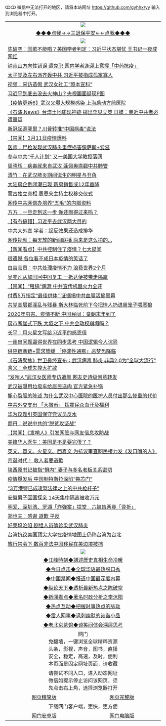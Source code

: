 ↀↀ 微信中无法打开的地区，请将本站网址 https://github.com/gyhhx/yy 输入到浏览器中打开。 

 <table>
  <tr>
    <td colspan="2" align=center><img src="https://github.com/gyhhx/image-upload/blob/master/3t%20(1).jpg"></td>
 </tr>
 <tr><td colspan="2" align="center"><a href="https://xball.casa/oo.aspx?name=ogQuit&key=eqxowaguscvmxdgc&from=yy">◆◆◆点我→→三退保平安←←点我◆◆◆</a></td></tr>
  <tr>
    <td colspan="2" align=center><img src="https://cdn.jsdelivr.net/gh/gyoupiodf/im1/%E7%BD%91%E9%97%A8%E6%96%B0%E9%97%BB1.jpg"></td>
 </tr>
<tr><td colspan="2" align="left"><a href="https://xball.casa/oo.aspx?name=c1142235&key=eqxowaguscvmxdgc&from=yy">陈破空：国歌不能唱？美国学者判定：习近平状态堪忧 王书记一夜成网红</a></td></tr>
<tr><td colspan="2" align="left"><a href="https://xball.casa/oo.aspx?name=c1142269&key=eqxowaguscvmxdgc&from=yy">钟南山方向性错误 遭免职 国内学者逢迎上意撑「中药抗疫」</a></td></tr>
<tr><td colspan="2" align="left"><a href="https://xball.casa/oo.aspx?name=c1142177&key=eqxowaguscvmxdgc&from=yy">太子党及左右派齐轰中共 习近平被指成孤家寡人</a></td></tr>
<tr><td colspan="2" align="left"><a href="https://xball.casa/oo.aspx?name=c1142157&key=eqxowaguscvmxdgc&from=yy">视频：采访造假 武汉女社工“照本宣科”</a></td></tr>
<tr><td colspan="2" align="left"><a href="https://xball.casa/oo.aspx?name=c1142233&key=eqxowaguscvmxdgc&from=yy">习近平到底去没去火神山？央视画面疑现P图</a></td></tr>
<tr><td colspan="2" align="left"><a href="https://xball.casa/oo.aspx?name=c1141344&key=eqxowaguscvmxdgc&from=yy">【疫情更新6】武汉又爆大规模感染 上海启动方舱医院</a></td></tr>
<tr><td colspan="2" align="left"><a href="https://xball.casa/oo.aspx?name=c1142280&key=eqxowaguscvmxdgc&from=yy">《石涛.News》台湾土地庙现神迹 掷出罕见立筊 日媒：亲近中共者必遭噩运</a></td></tr>
<tr><td colspan="2" align="left"><a href="https://xball.casa/oo.aspx?name=c1142286&key=eqxowaguscvmxdgc&from=yy">新冠起源哪里？川普转推“中国病毒”说法</a></td></tr>
<tr><td colspan="2" align="left"><a href="https://xball.casa/oo.aspx?name=c1142277&key=eqxowaguscvmxdgc&from=yy">【禁闻】3月11日疫情爆料</a></td></tr>
<tr><td colspan="2" align="left"><a href="https://xball.casa/oo.aspx?name=c1142231&key=eqxowaguscvmxdgc&from=yy">医师：尸检发现武汉肺炎重症损害像萨斯+爱滋</a></td></tr>
<tr><td colspan="2" align="left"><a href="https://xball.casa/oo.aspx?name=c1142234&key=eqxowaguscvmxdgc&from=yy">参与中共“千人计划” 又一美国大学教授落网</a></td></tr>
<tr><td colspan="2" align="left"><a href="https://xball.casa/oo.aspx?name=c1142232&key=eqxowaguscvmxdgc&from=yy">周晓辉：病毒就来自武汉 蓬佩奥直戳中共肺管</a></td></tr>
<tr><td colspan="2" align="left"><a href="https://xball.casa/oo.aspx?name=c1142191&key=eqxowaguscvmxdgc&from=yy">清竹：在武汉肺炎期间诞生的明星与丑角</a></td></tr>
<tr><td colspan="2" align="left"><a href="https://xball.casa/oo.aspx?name=c1142162&key=eqxowaguscvmxdgc&from=yy">大陆房企倒闭潮已现 新房销售或12年首降</a></td></tr>
<tr><td colspan="2" align="left"><a href="https://xball.casa/oo.aspx?name=c1142298&key=eqxowaguscvmxdgc&from=yy">蒙古独立真相 周恩来主持主权移交仪式</a></td></tr>
<tr><td colspan="2" align="left"><a href="https://xball.casa/oo.aspx?name=c1142284&key=eqxowaguscvmxdgc&from=yy">网传中共网信办培养“五毛”的内部资料</a></td></tr>
<tr><td colspan="2" align="left"><a href="https://xball.casa/oo.aspx?name=c1142316&key=eqxowaguscvmxdgc&from=yy">方方：一旦走到这一步 你还删得过来吗？</a></td></tr>
<tr><td colspan="2" align="left"><a href="https://xball.casa/oo.aspx?name=c1142348&key=eqxowaguscvmxdgc&from=yy">【有冇搞错】习近平去武汉两大目的</a></td></tr>
<tr><td colspan="2" align="left"><a href="https://xball.casa/oo.aspx?name=c1142276&key=eqxowaguscvmxdgc&from=yy">中共大外宣 学者：起反效果还造成排华</a></td></tr>
<tr><td colspan="2" align="left"><a href="https://xball.casa/oo.aspx?name=c1142334&key=eqxowaguscvmxdgc&from=yy">网传视频：每天放的新闻联播 原来是这么拍的…</a></td></tr>
<tr><td colspan="2" align="left"><a href="https://xball.casa/oo.aspx?name=c1142228&key=eqxowaguscvmxdgc&from=yy">【新闻看点】中共控制住了疫情？七大疑问</a></td></tr>
<tr><td colspan="2" align="left"><a href="https://xball.casa/oo.aspx?name=c1142417&key=eqxowaguscvmxdgc&from=yy">很遗憾 各位看不成日本疫情的笑话了</a></td></tr>
<tr><td colspan="2" align="left"><a href="https://xball.casa/oo.aspx?name=c1142163&key=eqxowaguscvmxdgc&from=yy">白宫官员：中共处理疫情不力 浪费世界2个月</a></td></tr>
<tr><td colspan="2" align="left"><a href="https://xball.casa/oo.aspx?name=c1142275&key=eqxowaguscvmxdgc&from=yy">吴亦凡从加国回中国复工 一抵达便被带走隔离</a></td></tr>
<tr><td colspan="2" align="left"><a href="https://xball.casa/oo.aspx?name=c1142279&key=eqxowaguscvmxdgc&from=yy">【禁闻】“甩锅”病源 中共宣传机器火力全开</a></td></tr>
<tr><td colspan="2" align="left"><a href="https://xball.casa/oo.aspx?name=c1142278&key=eqxowaguscvmxdgc&from=yy">付费5万指定“最佳供体” 证据揭中共血腥活摘黑幕</a></td></tr>
<tr><td colspan="2" align="left"><a href="https://xball.casa/oo.aspx?name=c1142414&key=eqxowaguscvmxdgc&from=yy">共党高层都淫乱与残暴 斯大林临死前下令把情人扔进兽笼子喂恶狼</a></td></tr>
<tr><td colspan="2" align="left"><a href="https://xball.casa/oo.aspx?name=c1142312&key=eqxowaguscvmxdgc&from=yy">2020年虫害、疫情不断 中国民间：皇朝末年到了</a></td></tr>
<tr><td colspan="2" align="left"><a href="https://xball.casa/oo.aspx?name=c1142309&key=eqxowaguscvmxdgc&from=yy">房市断崖式下跌 大疫之下 中共会政权崩塌吗？</a></td></tr>
<tr><td colspan="2" align="left"><a href="https://xball.casa/oo.aspx?name=c1142314&key=eqxowaguscvmxdgc&from=yy">长平：用火星文写给习近平的感恩信</a></td></tr>
<tr><td colspan="2" align="left"><a href="https://xball.casa/oo.aspx?name=c1142350&key=eqxowaguscvmxdgc&from=yy">一连串问题逼得世界在同步思考 中国逻辑令人诧异</a></td></tr>
<tr><td colspan="2" align="left"><a href="https://xball.casa/oo.aspx?name=c1142173&key=eqxowaguscvmxdgc&from=yy">供应链断链+需求放缓 「停滞性通膨」恶梦恐降临</a></td></tr>
<tr><td colspan="2" align="left"><a href="https://xball.casa/oo.aspx?name=c1142236&key=eqxowaguscvmxdgc&from=yy">《石涛聚焦》世卫最终宣布：武汉病毒 肺炎 非典2.0为“全球大流行” 含义：全球失控大扩散</a></td></tr>
<tr><td colspan="2" align="left"><a href="https://xball.casa/oo.aspx?name=c1142178&key=eqxowaguscvmxdgc&from=yy">“发哨人”武汉女医师专访遭删 网友史诗级创意转发</a></td></tr>
<tr><td colspan="2" align="left"><a href="https://xball.casa/oo.aspx?name=c1142200&key=eqxowaguscvmxdgc&from=yy">武汉被曝用垃圾车给居民送肉 官方紧急补锅</a></td></tr>
<tr><td colspan="2" align="left"><a href="https://xball.casa/oo.aspx?name=c1142210&key=eqxowaguscvmxdgc&from=yy">撕心裂胆的陈述 为什么武汉中心医院的医护人员付出那么惨重的代价</a></td></tr>
<tr><td colspan="2" align="left"><a href="https://xball.casa/oo.aspx?name=c1142268&key=eqxowaguscvmxdgc&from=yy">中共外交支出 「大撒币」 挥霍民众血汗及福利</a></td></tr>
<tr><td colspan="2" align="left"><a href="https://xball.casa/oo.aspx?name=c1142272&key=eqxowaguscvmxdgc&from=yy">华为议题引英国保守党议员反水</a></td></tr>
<tr><td colspan="2" align="left"><a href="https://xball.casa/oo.aspx?name=c1142202&key=eqxowaguscvmxdgc&from=yy">颜丹：说说中共的“脱贫攻坚战”</a></td></tr>
<tr><td colspan="2" align="left"><a href="https://xball.casa/oo.aspx?name=c1142303&key=eqxowaguscvmxdgc&from=yy">【禁闻】《发哨人》引发网管与网友信息攻防战</a></td></tr>
<tr><td colspan="2" align="left"><a href="https://xball.casa/oo.aspx?name=c1142416&key=eqxowaguscvmxdgc&from=yy">美籍华人医生：美国是不是要完蛋了？</a></td></tr>
<tr><td colspan="2" align="left"><a href="https://xball.casa/oo.aspx?name=c1142315&key=eqxowaguscvmxdgc&from=yy">英文、盲文、火星文、西夏文 为抗议审查网民接力发《发口哨的人》</a></td></tr>
<tr><td colspan="2" align="left"><a href="https://xball.casa/oo.aspx?name=c1142349&key=eqxowaguscvmxdgc&from=yy">荒诞时代！ 救人者要道歉</a></td></tr>
<tr><td colspan="2" align="left"><a href="https://xball.casa/oo.aspx?name=c1142397&key=eqxowaguscvmxdgc&from=yy">陕西原书记被指“惧内” 妻子与多名老板关系密切</a></td></tr>
<tr><td colspan="2" align="left"><a href="https://xball.casa/oo.aspx?name=c1142285&key=eqxowaguscvmxdgc&from=yy">疫情爆发后 中国制特斯拉深陷“换芯门”</a></td></tr>
<tr><td colspan="2" align="left"><a href="https://xball.casa/oo.aspx?name=c1142313&key=eqxowaguscvmxdgc&from=yy">“3万港警已成凌驾法律之上的中共枪杆子”</a></td></tr>
<tr><td colspan="2" align="left"><a href="https://xball.casa/oo.aspx?name=c1142229&key=eqxowaguscvmxdgc&from=yy">安徽男子回国探亲 14天集中隔离被收万元</a></td></tr>
<tr><td colspan="2" align="left"><a href="https://xball.casa/oo.aspx?name=c1142266&key=eqxowaguscvmxdgc&from=yy">明爱、深圳湾、罗湖「炸弹案」提堂　六被告两竟「骨折」</a></td></tr>
<tr><td colspan="2" align="left"><a href="https://xball.casa/oo.aspx?name=c1142346&key=eqxowaguscvmxdgc&from=yy">郑也夫：感谢 道歉 平反</a></td></tr>
<tr><td colspan="2" align="left"><a href="https://xball.casa/oo.aspx?name=c1142230&key=eqxowaguscvmxdgc&from=yy">好莱坞沦陷 剧组人员确诊染武汉肺炎</a></td></tr>
<tr><td colspan="2" align="left"><a href="https://xball.casa/oo.aspx?name=c1142338&key=eqxowaguscvmxdgc&from=yy">台湾抗议美国顶尖大学在疫情地图上仍称台湾为台北</a></td></tr>
<tr><td colspan="2" align="left"><a href="https://xball.casa/oo.aspx?name=c1142339&key=eqxowaguscvmxdgc&from=yy">旅行禁令下 数百非法中国移民在美边境被捕</a></td></tr>
 
 <tr>
   <td colspan="2" align=center><img src="https://cdn.jsdelivr.net/gh/gyoupiodf/im1/jf-1.jpg"></td>
  </tr>
   <tr>
   <td colspan="2" align=center> 
<a href="https://xball.casa/oo.aspx?name=c922850&key=eqxowaguscvmxdgc&from=yy&tag=9877">◆江峰時刻◆講述歷史真相生命冷暖</a><br/>
    </td>
  </tr>
   <tr>
   <td colspan="2" align=center> 
<a href="https://xball.casa/oo.aspx?name=c816850&key=eqxowaguscvmxdgc&from=yy&tag=9877">◆今日点击◆全球华语最热脱口秀</a><br/>
    </td>
  </tr>
  <tr>
  <td colspan="2" align=center>
<a href="https://xball.casa/oo.aspx?name=c816860&key=eqxowaguscvmxdgc&from=yy&tag=99733110">◆中国禁闻◆报道中国最深度内幕</a><br/>
   </tr>
  <tr>
     <td colspan="2" align=center>
<a href="https://xball.casa/oo.aspx?name=c816855&key=eqxowaguscvmxdgc&from=yy&tag=997110">◆纵论天下◆透析最新热点之陈破空</a><br/>
   </tr>
   <tr>
      <td colspan="2" align=center>
<a href="https://xball.casa/oo.aspx?name=c838308&key=eqxowaguscvmxdgc&from=yy&tag=9973110">◆新闻看点◆著名时政分析之李沐阳</a><br/>
   </tr>
   <tr>
     <td colspan="2" align=center>
<a href="https://xball.casa/oo.aspx?name=c816852&key=eqxowaguscvmxdgc&from=yy&tag=9733110">◆热点互动◆把握时事热点的脉动</a><br/>
   </tr>
   <tr>
      <td colspan="2" align=center>
<a href="https://xball.casa/oo.aspx?name=c816694&key=eqxowaguscvmxdgc&from=yy&tag=93310">◆雷人网事◆讽刺幽默的诙谐小品</a><br/>
   </tr>
   <tr>
    <td colspan="2" align=center>
<a href="https://xball.casa/oo.aspx?name=c816650&key=eqxowaguscvmxdgc&from=yy&tag=9973110">◆老北京茶馆◆谈笑间体会深层思考</a><br/>
   </tr>
<tr>
    <td colspan="2" align="center">网门<br/>免翻墙，一键浏览全球精粹资源<br/>头条，影视，声音，图书，直播<br/>安全，稳定，高速，及时，便利<br/>本页面是固定网址页面，请收藏</td>
  <tr>
  <tr>
    <td colspan="2" align="center">请尝试不同入口，进入动态网址<br/>微信如提示停止访问该网页，须<br/>先点击右上角，选择浏览器打开</td>
  <tr>  
  <tr>
    <td align="center"><a href="https://gitcdn.xyz/repo/otiny/up/master/show002.htm">网页精简版</a></td>
    <td align="center"><a href="https://gitcdn.xyz/repo/otiny/up/master/show001.htm">网页完整版</a></td>
  </tr>
  <tr>
    <td colspan="2" align="center">下载网门客户端，更快，更方便</td>
  <tr>
  <tr>
    <td align="center"><a href="https://raw.githubusercontent.com/opipe/up/master/oGatea.apk">网门安卓版</a></td>
    <td align="center"><a href="https://raw.githubusercontent.com/opipe/up/master/oGate.zip">网门电脑版</a></td>
  </tr>

</table>

